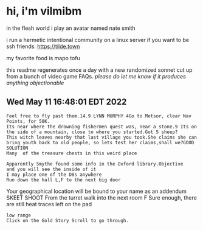 # hi, i'm vilmibm

in the flesh world i play an avatar named nate smith

i run a hermetic intentional community on a linux server if you want to be ssh friends: https://tilde.town

my favorite food is mapo tofu

this readme regenerates once a day with a new randomized sonnet cut up from a bunch of video game FAQs.
_please do let me know if it produces anything objectionable_

## Wed May 11 16:48:01 EDT 2022

    Feel free to fly past them.14.9 LYNN MURPHY 4Go to Metsor, clear Nav Points, for 50K.
    Its near where the drowning fishermen quest was, near a stone.9 Its on the side of a mountain, close to where you started.Got 5 sheep?
    This witch leaves nearby that last village you took.She claims she can bring youth back to old people, so lets test her claims,shall we?GOOD SOLUTION
    Many  of the treasure chests in this weird place
    
    Apparently Smythe found some info in the Oxford library.Objective
    and you will see the inside of it
    I may place one of the D8s anywhere
    Run down the hall L,F to the next big door
    
      Your geographical location will be bound to your name as an addendum
    SKEET SHOOT From the turret
    walk into the next room F
    Sure enough, there are still heat traces left on the pad
    
    low range
    Click on the Gold Story Scroll to go through.
